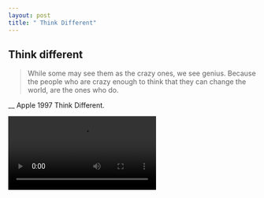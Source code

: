 ```yaml
---
layout: post
title: " Think Different"
---
```

## Think different


> While some may see them as the crazy ones, we see genius. Because the people who are crazy enough to think that they can change the world, are the ones who do.


__ Apple 1997 Think Different.


<video src="http://7xo3oi.com1.z0.glb.clouddn.com/think-different.mp4" controls> </video>

